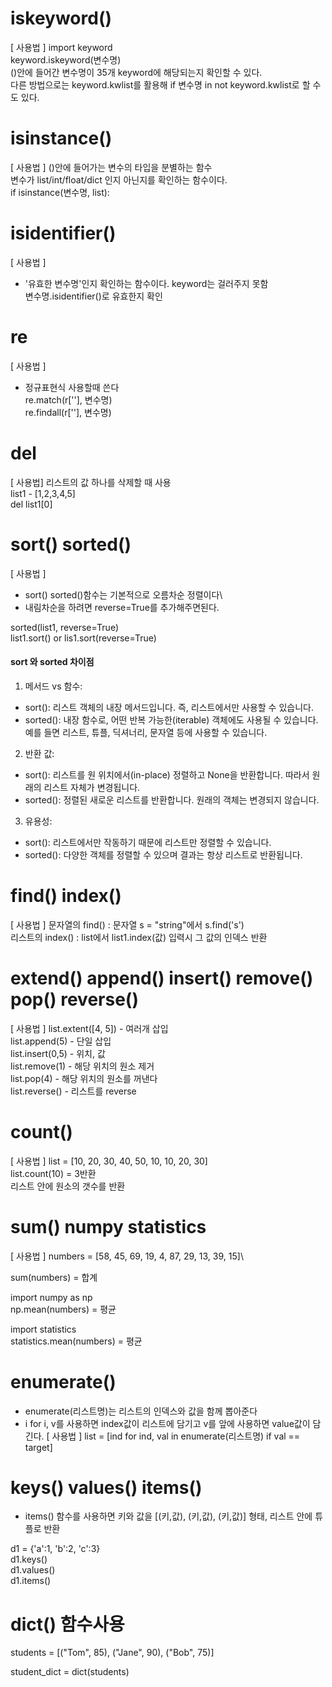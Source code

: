 # iskeyword()
[ 사용법 ]
import keyword\
keyword.iskeyword(변수명)\
()안에 들어간 변수명이 35개 keyword에 해당되는지 확인할 수 있다.\
다른 방법으로는 keyword.kwlist를 활용해 if 변수명 in not keyword.kwlist로 할 수도 있다.

# isinstance()
[ 사용법 ]
()안에 들어가는 변수의 타입을 분별하는 함수\
변수가 list/int/float/dict 인지 아닌지를 확인하는 함수이다.\
if isinstance(변수명, list):

# isidentifier()
[ 사용법 ]
* '유효한 변수명'인지 확인하는 함수이다. keyword는 걸러주지 못함\
변수명.isidentifier()로 유효한지 확인

# re
[ 사용법 ]
* 정규표현식 사용할때 쓴다\
re.match(r[''], 변수명)\
re.findall(r[''], 변수명)

# del
[ 사용법]
리스트의 값 하나를 삭제할 때 사용\
list1 - [1,2,3,4,5]\
del list1[0]

# sort() sorted()
[ 사용법 ]
* sort() sorted()함수는 기본적으로 오름차순 정렬이다\
* 내림차순을 하려면 reverse=True를 추가해주면된다.

sorted(list1, reverse=True)\
list1.sort() or lis1.sort(reverse=True)

#### sort 와 sorted 차이점

1. 메서드 vs 함수:
- sort(): 리스트 객체의 내장 메서드입니다. 즉, 리스트에서만 사용할 수 있습니다.
- sorted(): 내장 함수로, 어떤 반복 가능한(iterable) 객체에도 사용될 수 있습니다. 예를 들면 리스트, 튜플, 딕셔너리, 문자열 등에 사용할 수 있습니다.

2. 반환 값:
- sort(): 리스트를 원 위치에서(in-place) 정렬하고 None을 반환합니다. 따라서 원래의 리스트 자체가 변경됩니다.
- sorted(): 정렬된 새로운 리스트를 반환합니다. 원래의 객체는 변경되지 않습니다.

3. 유용성:
- sort(): 리스트에서만 작동하기 때문에 리스트만 정렬할 수 있습니다.
- sorted(): 다양한 객체를 정렬할 수 있으며 결과는 항상 리스트로 반환됩니다.

# find() index()
[ 사용법 ]
문자열의 find() : 문자열 s = "string"에서 s.find('s')\
리스트의 index() : list에서 list1.index(값) 입력시 그 값의 인덱스 반환

# extend() append() insert() remove() pop() reverse()
[ 사용법 ]
list.extent([4, 5]) - 여러개 삽입\
list.append(5) - 단일 삽입\
list.insert(0,5) - 위치, 값\
list.remove(1) - 해당 위치의 원소 제거\
list.pop(4) - 해당 위치의 원소를 꺼낸다\
list.reverse() - 리스트를 reverse

# count()
[ 사용법 ] 
list = [10, 20, 30, 40, 50, 10, 10, 20, 30]\
list.count(10) = 3반환\
리스트 안에 원소의 갯수를 반환

# sum() numpy statistics
[ 사용법 ]
numbers = [58, 45, 69, 19, 4, 87, 29, 13, 39, 15]\

sum(numbers) = 합계

import numpy as np\
np.mean(numbers) = 평균

import statistics\
statistics.mean(numbers) = 평균

# enumerate()
- enumerate(리스트명)는 리스트의 인덱스와 값을 함께 뽑아준다
- i for i, v를 사용하면 index값이 리스트에 담기고 v를 앞에 사용하면 value값이 담긴다.
[ 사용법 ]
list = [ind for ind, val in enumerate(리스트명) if val == target]

# keys() values() items()
- items() 함수를 사용하면 키와 값을 [(키,값), (키,값), (키,값)] 형태, 리스트 안에 튜플로 반환
  
d1 = {'a':1, 'b':2, 'c':3}\
d1.keys()\
d1.values()\
d1.items()

# dict() 함수사용
students = [("Tom", 85), ("Jane", 90), ("Bob", 75)]

student_dict = dict(students)
